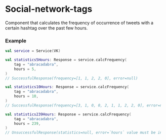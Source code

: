 # Social-network-tags

Component that calculates the frequency of occurrence of tweets with
a certain hashtag over the past few hours.

### Example

``` kotlin
val service = Service(VK)

val statistics5Hours: Response = service.calcFrequency(
    tag = "abracadabra",
    hours = 5,
)
// SuccessfulResponse(frequency=[1, 1, 2, 2, 0], error=null)

val statistics10Hours: Response = service.calcFrequency(
    tag = "abracadabra",
    hours = 10,
)
// SuccessfulResponse(frequency=[3, 1, 0, 0, 2, 1, 1, 2, 2, 0], error=null)

val statistics239Hours: Response = service.calcFrequency(
    tag = "abracadabra",
    hours = 239,
)
// UnsuccessfulResponse(statistics=null, error=`hours` value must be in range [1 .. 24])
```